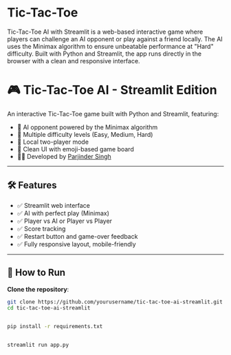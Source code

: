 # Tic-Tac-Toe
Tic-Tac-Toe AI with Streamlit is a web-based interactive game where players can challenge an AI opponent or play against a friend locally. The AI uses the Minimax algorithm to ensure unbeatable performance at "Hard" difficulty. Built with Python and Streamlit, the app runs directly in the browser with a clean and responsive interface.
# 🎮 Tic-Tac-Toe AI - Streamlit Edition

An interactive Tic-Tac-Toe game built with Python and Streamlit, featuring:
- 🎯 AI opponent powered by the Minimax algorithm
- 🧠 Multiple difficulty levels (Easy, Medium, Hard)
- 👯 Local two-player mode
- 🧼 Clean UI with emoji-based game board
- 👨‍💻 Developed by [Parjinder Singh](https://www.linkedin.com/in/parjinder-singh)

---

## 🛠️ Features

- ✅ Streamlit web interface
- ✅ AI with perfect play (Minimax)
- ✅ Player vs AI or Player vs Player
- ✅ Score tracking
- ✅ Restart button and game-over feedback
- ✅ Fully responsive layout, mobile-friendly

---

## 🚀 How to Run

 **Clone the repository**:
   ```bash
   git clone https://github.com/yourusername/tic-tac-toe-ai-streamlit.git
   cd tic-tac-toe-ai-streamlit

   
   pip install -r requirements.txt


   streamlit run app.py







